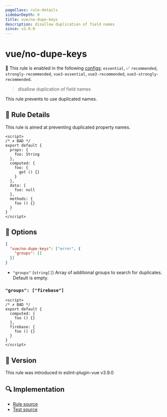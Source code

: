 ```yaml
---
pageClass: rule-details
sidebarDepth: 0
title: vue/no-dupe-keys
description: disallow duplication of field names
since: v3.9.0
---
```

# vue/no-dupe-keys

💼 This rule is enabled in the following [configs](https://eslint.vuejs.org/user-guide/#bundle-configurations): `essential`, ✅ `recommended`, `strongly-recommended`, `vue3-essential`, `vue3-recommended`, `vue3-strongly-recommended`.

<!-- end auto-generated rule header -->

> disallow duplication of field names

This rule prevents to use duplicated names.

## :book: Rule Details

This rule is aimed at preventing duplicated property names.

<eslint-code-block :rules="{'vue/no-dupe-keys': ['error']}">

```vue
<script>
/* ✗ BAD */
export default {
  props: {
    foo: String
  },
  computed: {
    foo: {
      get () {}
    }
  },
  data: {
    foo: null
  },
  methods: {
    foo () {}
  }
}
</script>
```

</eslint-code-block>

## :wrench: Options

```json
{
  "vue/no-dupe-keys": ["error", {
    "groups": []
  }]
}
```

- `"groups"` (`string[]`) Array of additional groups to search for duplicates. Default is empty.

### `"groups": ["firebase"]`

<eslint-code-block :rules="{'vue/no-dupe-keys': ['error', {groups: ['firebase']}]}">

```vue
<script>
/* ✗ BAD */
export default {
  computed: {
    foo () {}
  },
  firebase: {
    foo () {}
  }
}
</script>
```

</eslint-code-block>

## :rocket: Version

This rule was introduced in eslint-plugin-vue v3.9.0

## :mag: Implementation

- [Rule source](https://github.com/vuejs/eslint-plugin-vue/blob/master/lib/rules/no-dupe-keys.js)
- [Test source](https://github.com/vuejs/eslint-plugin-vue/blob/master/tests/lib/rules/no-dupe-keys.js)
